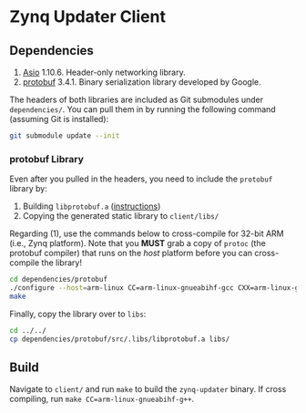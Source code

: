 # Zynq Updater Client

## Dependencies

1. [Asio](http://think-async.com/) 1.10.6. Header-only networking library.
2. [protobuf](https://github.com/google/protobuf) 3.4.1. Binary serialization library developed by Google.

The headers of both libraries are included as Git submodules under `dependencies/`. You can pull them in by running the following command (assuming Git is installed):

```bash
git submodule update --init
```

### protobuf Library

Even after you pulled in the headers, you need to include the `protobuf` library by:

1. Building `libprotobuf.a` ([instructions](https://github.com/google/protobuf/tree/master/src))
2. Copying the generated static library to `client/libs/`

Regarding (1), use the commands below to cross-compile for 32-bit ARM (i.e., Zynq platform). Note that you **MUST** grab a copy of `protoc` (the protobuf compiler) that runs on the *host* platform before you can cross-compile the library!

``` bash
cd dependencies/protobuf
./configure --host=arm-linux CC=arm-linux-gnueabihf-gcc CXX=arm-linux-gnueabihf-g++ --with-protoc=<PATH_TO_PROTOC>
make
```

Finally, copy the library over to `libs`:

```bash
cd ../../
cp dependencies/protobuf/src/.libs/libprotobuf.a libs/
```

## Build

Navigate to `client/` and run `make` to build the `zynq-updater` binary. If cross compiling, run `make CC=arm-linux-gnueabihf-g++`.
